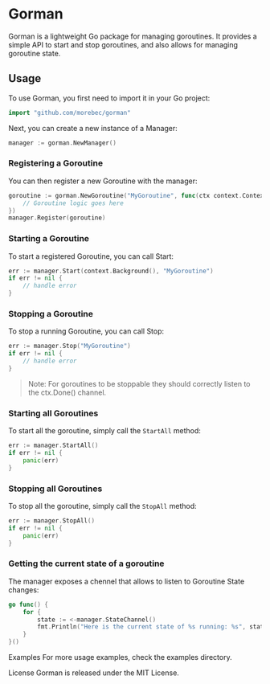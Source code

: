 # Gorman
Gorman is a lightweight Go package for managing goroutines. It provides a simple API to start and stop goroutines, and also allows for managing goroutine state.

## Usage
To use Gorman, you first need to import it in your Go project:

```go
import "github.com/morebec/gorman"
```

Next, you can create a new instance of a Manager:

```go
manager := gorman.NewManager()
```

### Registering a Goroutine
You can then register a new Goroutine with the manager:

```go
goroutine := gorman.NewGoroutine("MyGoroutine", func(ctx context.Context) error {
    // Goroutine logic goes here
})
manager.Register(goroutine)
```

### Starting a Goroutine
To start a registered Goroutine, you can call Start:

```go
err := manager.Start(context.Background(), "MyGoroutine")
if err != nil {
    // handle error
}
```

### Stopping a Goroutine
To stop a running Goroutine, you can call Stop:

```go
err := manager.Stop("MyGoroutine")
if err != nil {
    // handle error
}
```

> Note: For goroutines to be stoppable they should correctly listen to the ctx.Done() channel.

### Starting all Goroutines
To start all the goroutine, simply call the `StartAll` method:
```go
err := manager.StartAll()
if err != nil {
	panic(err)
}
```
### Stopping all Goroutines
To stop all the goroutine, simply call the `StopAll` method:
```go
err := manager.StopAll()
if err != nil {
	panic(err)
}
```

### Getting the current state of a goroutine
The manager exposes a chennel that allows to listen to Goroutine State changes:
```go
go func() {
    for {
        state := <-manager.StateChannel()
        fmt.Println("Here is the current state of %s running: %s", state.Name, state.Running)
    }
}()

```

Examples
For more usage examples, check the examples directory.

License
Gorman is released under the MIT License.